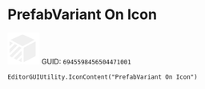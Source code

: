 # PrefabVariant On Icon
![](/img/PrefabVariant%20On%20Icon.png)
GUID: `6945598456504471001`
```
EditorGUIUtility.IconContent("PrefabVariant On Icon")
```
